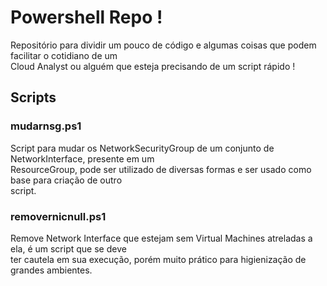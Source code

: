 # Powershell Repo !

Repositório para dividir um pouco de código e algumas coisas que podem facilitar o cotidiano de um  
Cloud Analyst ou alguém que esteja precisando de um script rápido !  


## Scripts

### mudarnsg.ps1

Script para mudar os NetworkSecurityGroup de um conjunto de NetworkInterface, presente em um  
ResourceGroup, pode ser utilizado de diversas formas e ser usado como base para criação de outro  
script.

### removernicnull.ps1

Remove Network Interface que estejam sem Virtual Machines atreladas a ela, é um script que se deve  
ter cautela em sua execução, porém muito prático para higienização de grandes ambientes.  
